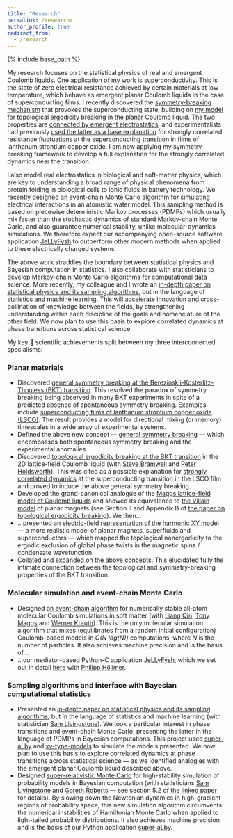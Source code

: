```yaml
---
title: "Research"
permalink: /research/
author_profile: true
redirect_from:
  - /research
---
```


{% include base_path %}


My research focuses on the statistical physics of real and emergent Coulomb liquids. One application of my work is superconductivity. This is the state of zero electrical resistance achieved by certain materials at low temperature, which behave as emergent planar Coulomb liquids in the case of superconducting films. I recently discovered the [symmetry-breaking mechanism](https://doi.org/10.1103/PhysRevB.109.085405) that provokes the superconducting state, building on [my model](https://journals.aps.org/prb/abstract/10.1103/PhysRevB.91.155412) for topological ergodicity breaking in the planar Coulomb liquid. The two properties are [connected by emergent electrostatics](https://arxiv.org/abs/2412.12186), and experimentalists had previously [used the latter as a base explanation](https://journals.aps.org/prb/abstract/10.1103/PhysRevB.94.134503) for strongly correlated resistance fluctuations at the superconducting transition in films of lanthanum strontium copper oxide. I am now applying my symmetry-breaking framework to develop a full explanation for the strongly correlated dynamics near the transition.

I also model real electrostatics in biological and soft-matter physics, which are key to understanding a broad range of physical phenomena from protein folding in biological cells to ionic fluids in battery technology. We recently designed an [event-chain Monte Carlo algorithm](https://aip.scitation.org/doi/10.1063/1.5036638) for simulating electrical interactions in an atomistic water model. This sampling method is based on piecewise deterministic Markov processes (PDMPs) which usually mix faster than the stochastic dynamics of standard Markov-chain Monte Carlo, and also guarantee numerical stability, unlike molecular-dynamics simulations. We therefore expect our accompanying open-source software application [JeLLyFysh](https://github.com/jellyfysh/JeLLyFysh) to outperform other modern methods when applied to these electrically charged systems.

The above work straddles the boundary between statistical physics and Bayesian computation in statistics. I also collaborate with statisticians to [develop Markov-chain Monte Carlo algorithms](https://arxiv.org/abs/1706.02649) for computational data science. More recently, my colleague and I wrote an [in-depth paper on statistical physics and its sampling algorithms](https://arxiv.org/abs/2208.04751), but in the language of statistics and machine learning.  This will accelerate innovation and cross-pollination of knowledge between the fields, by strengthening understanding within each discipline of the goals and nomenclature of the other field. We now plan to use this basis to explore correlated dynamics at phase transitions across statistical science.

<!---
My research focuses on the statistical physics of real and emergent Coulomb liquids, where I specialise in:
- Theory and simulation of emergent planar Coulomb liquids, such as magnets, superfluids and superconductors.
- Molecular simulation in soft-matter physics, with a focus on Coulomb liquids, high precision and numerical stability.
- Monte Carlo sampling algorithms in statistical physics and Bayesian computational statistics.
--->

My key 🔑 scientific achievements split between my three interconnected specialisms:

### Planar materials
- Discovered [general symmetry breaking at the Berezinskii-Kosterlitz-Thouless (BKT) transition](https://doi.org/10.1103/PhysRevB.109.085405).  This resolved the paradox of symmetry breaking being observed in many BKT experiments in spite of a predicted absence of spontaneous symmetry breaking.  Examples include [superconducting films of lanthanum strontium copper oxide (LSCO)](https://journals.aps.org/prb/abstract/10.1103/PhysRevB.94.134503).  The result provides a model for directional mixing (or memory) timescales in a wide array of experimental systems.
- Defined the above new concept — [general symmetry breaking](https://doi.org/10.1103/PhysRevB.109.085405) — which encompasses both spontaneous symmetry breaking and the experimental anomalies.
- Discovered [topological ergodicity breaking at the BKT transition](https://journals.aps.org/prb/abstract/10.1103/PhysRevB.91.155412) in the 2D lattice-field Coulomb liquid (with [Steve Bramwell](https://www.ucl.ac.uk/physics-astronomy/people/professor-steven-bramwell) and [Peter Holdsworth](http://www.ens-lyon.fr/en/research/honors-and-awards/peter-holdsworth-physicist-laboratoire-de-physique)).  This was cited as a possible explanation for [strongly correlated dynamics](https://journals.aps.org/prb/abstract/10.1103/PhysRevB.94.134503) at the superconducting transition in the LSCO film and proved to induce the above general symmetry breaking.
- Developed the grand-canonical analogue of the [Maggs lattice-field model of Coulomb liquids](https://doi.org/10.1103/PhysRevLett.88.196402) and showed its equivalence to [the Villain model](https://doi.org/10.1051/jphys:01975003606058100) of planar magnets (see Section II and Appendix B of [the paper on topological ergodicity breaking](https://journals.aps.org/prb/abstract/10.1103/PhysRevB.91.155412)).  We then...
- ...presented an [electric-field representation of the harmonic XY model](https://doi.org/10.1088/1361-648X/aa523f) — a more realistic model of planar magnets, superfluids and superconductors — which mapped the topological nonergodicity to the ergodic exclusion of global phase twists in the magnetic spins / condensate wavefunction.
- [Collated and expanded on the above concepts](https://arxiv.org/abs/2412.12186).  This elucidated fully the intimate connection between the topological and symmetry-breaking properties of the BKT transition.

### Molecular simulation and event-chain Monte Carlo
- Designed [an event-chain algorithm](https://doi.org/10.1063/1.5036638) for numerically stable all-atom molecular Coulomb simulations in soft matter (with [Liang Qin](https://scholar.google.com/citations?user=rGW6nKUAAAAJ), [Tony Maggs](https://turner.pct.espci.fr/~amaggs/index2.html) and [Werner Krauth](http://www.lps.ens.fr/~krauth/index.php/Main_Page)).  This is the only molecular simulation algorithm that mixes (equilibrates from a random initial configuration) Coulomb-based models in *O(N log(N))* computations, where *N* is the number of particles.  It also achieves machine precision and is the basis of...
- ...our mediator-based Python-C application [JeLLyFysh](https://github.com/jellyfysh/JeLLyFysh), which we set out in detail [here](https://doi.org/10.1016/j.cpc.2020.107168) with [Philipp Höllmer](https://scholar.google.com/citations?user=TzZkSGMAAAAJ&hl=fr&oi=sra).

### Sampling algorithms and interface with Bayesian computational statistics
- Presented an [in-depth paper on statistical physics and its sampling algorithms](https://arxiv.org/abs/2208.04751), but in the language of statistics and machine learning (with statistician [Sam Livingstone](https://www.ucl.ac.uk/statistics/department-information/staff/dr-samuel-livingstone)).  We took a particular interest in phase transitions and event-chain Monte Carlo, presenting the latter in the language of PDMPs in Bayesian computations.  This project used [super-aLby](https://github.com/michaelfaulkner/super-aLby) and [xy-type-models](https://github.com/michaelfaulkner/xy-type-models) to simulate the models presented.  We now plan to use this basis to explore correlated dynamics at phase transitions across statistical science — as we identified analogies with the emergent planar Coulomb liquid described above.
- Designed [super-relativistic Monte Carlo](https://doi.org/10.1093/biomet/asz013) for high-stability simulation of probability models in Bayesian computation (with statisticians [Sam Livingstone](https://www.ucl.ac.uk/statistics/department-information/staff/dr-samuel-livingstone) and [Gareth Roberts](https://warwick.ac.uk/fac/sci/statistics/staff/academic-research/roberts/) — see section 5.2 of [the linked paper](https://doi.org/10.1093/biomet/asz013) for details).  By slowing down the Newtonian dynamics in high-gradient regions of probability space, this new simulation algorithm circumvents the numerical instabilities of Hamiltonian Monte Carlo when applied to light-tailed probability distributions.  It also achieves machine precision and is the basis of our Python application [super-aLby](https://github.com/michaelfaulkner/super-aLby).
